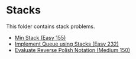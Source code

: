 # Stacks

This folder contains stack problems.

* [Min Stack (Easy 155)](/Stacks/min/)
* [Implement Queue using Stacks (Easy 232)](/Stacks/que/)
* [Evaluate Reverse Polish Notation (Medium 150)](/Stacks/rpn/)
